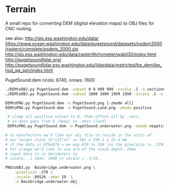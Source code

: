 # Terrain

A small repo for converting DEM (digital elevation maps) to OBJ files for CNC routing.

see also:
  http://gis.ess.washington.edu/data/
  https://www.ocean.washington.edu/data/pugetsound/datasets/psdem2000/rasters/complete/psdem_2000.zip
  http://gis.ess.washington.edu/data/raster/thirtymeter/wabil30/index.html
  http://pugetsoundlidar.org/
  http://pugetsoundlidar.ess.washington.edu/lidardata/restricted/be_dem/be_hsd_qq_spn/index.html

PugetSound.dem ncols: 6740, nrows: 7600

```bash
./DEMtoOBJ.py PugetSound.dem -subset 0 0 999 999 -zscale .1 -o section00.obj
./DEMtoOBJ.py PugetSound.dem -subset 1000 1000 1999 1999 -zscale .1 -o section11.obj

DEMtoPNG.py PugetSound.dem -o PugetSound.png [-zmode all]
DEMtoPNG.py PugetSound.dem -o PugetSound.Land.png -zmode positive
```

```bash
 # clamp all positive values to 0, then offset all by -zmin.
 # so data goes from 0 (deep) to -zmin (land)
 DEMtoPNG.py PugetSound.dem -o PugetSound.underwater.png -zmode negative
```

```bash
# to manufacture we'd like our obj file to reside in the units of
# our target stock 15"x13"x1" => 381 x 330.2 x 25.4 mm
# if the data is 870x870 = we map 870 to 330 (so the pixelsize is .379mm).
# for zrange we'd like to use 3/4 of the stock depth: 19mm
# input data is in decimeters to 
# zscale: .1 zmax: 1000 => zscale = .1/19,

PNGtoOBJ.py  Bainbridge.underwater.png \
    -pixelsize .379 \
    -zscale .00526 -zmax 19  \
    -o Bainbridge.underwater.obj
```
